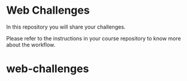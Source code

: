 # Web Challenges

In this repository you will share your challenges.

Please refer to the instructions in your course repository to know more about the workflow.
# web-challenges
